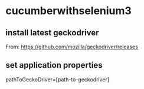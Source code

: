# cucumberwithselenium3

## install latest geckodriver
From: https://github.com/mozilla/geckodriver/releases

## set application properties
pathToGeckoDriver=[path-to-geckodriver]
